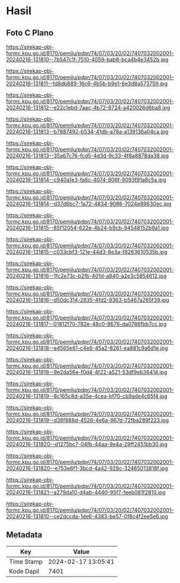 # Hasil

## Foto C Plano

https://sirekap-obj-formc.kpu.go.id/8170/pemilu/pdpr/74/07/03/20/02/7407032002001-20240216-131810--7b547c1f-7510-4059-bab6-bca4b4e3452b.jpg

https://sirekap-obj-formc.kpu.go.id/8170/pemilu/pdpr/74/07/03/20/02/7407032002001-20240216-131811--fd8db889-16c6-4b5b-b9e1-6e3d8a573759.jpg

https://sirekap-obj-formc.kpu.go.id/8170/pemilu/pdpr/74/07/03/20/02/7407032002001-20240216-131812--e22c1ebd-7aac-4b72-8724-a420026d6ba8.jpg

https://sirekap-obj-formc.kpu.go.id/8170/pemilu/pdpr/74/07/03/20/02/7407032002001-20240216-131813--b7887492-b534-41db-a78a-a139136a04ca.jpg

https://sirekap-obj-formc.kpu.go.id/8170/pemilu/pdpr/74/07/03/20/02/7407032002001-20240216-131813--35a67c76-fcd5-4d3d-9c33-4f8a8878da38.jpg

https://sirekap-obj-formc.kpu.go.id/8170/pemilu/pdpr/74/07/03/20/02/7407032002001-20240216-131814--c940a1e3-fa6c-4074-806f-9093f91a8c5a.jpg

https://sirekap-obj-formc.kpu.go.id/8170/pemilu/pdpr/74/07/03/20/02/7407032002001-20240216-131814--d37d6bc7-1a72-4834-9086-7024e89630ec.jpg

https://sirekap-obj-formc.kpu.go.id/8170/pemilu/pdpr/74/07/03/20/02/7407032002001-20240216-131815--85f12054-622e-4b24-b9cb-94548152b9a1.jpg

https://sirekap-obj-formc.kpu.go.id/8170/pemilu/pdpr/74/07/03/20/02/7407032002001-20240216-131815--c033cbf3-121e-44d3-8e3a-f8263610535b.jpg

https://sirekap-obj-formc.kpu.go.id/8170/pemilu/pdpr/74/07/03/20/02/7407032002001-20240216-131816--1fc2e73c-b2fb-401d-a840-a2e3c5854612.jpg

https://sirekap-obj-formc.kpu.go.id/8170/pemilu/pdpr/74/07/03/20/02/7407032002001-20240216-131816--d50dc314-2835-4fd2-9363-b5467a265f39.jpg

https://sirekap-obj-formc.kpu.go.id/8170/pemilu/pdpr/74/07/03/20/02/7407032002001-20240216-131817--01812f70-782e-48c0-8676-da0786fbb7cc.jpg

https://sirekap-obj-formc.kpu.go.id/8170/pemilu/pdpr/74/07/03/20/02/7407032002001-20240216-131818--e4565e61-c4e6-45a2-8261-ea881c9a6d1e.jpg

https://sirekap-obj-formc.kpu.go.id/8170/pemilu/pdpr/74/07/03/20/02/7407032002001-20240216-131818--9e2da56e-f0d4-4f22-a521-53df9eb36414.jpg

https://sirekap-obj-formc.kpu.go.id/8170/pemilu/pdpr/74/07/03/20/02/7407032002001-20240216-131819--8c165c8d-a35e-4cea-bf70-cb9ade4c65f4.jpg

https://sirekap-obj-formc.kpu.go.id/8170/pemilu/pdpr/74/07/03/20/02/7407032002001-20240216-131819--d38f888d-4526-4e6a-967d-72fba289f223.jpg

https://sirekap-obj-formc.kpu.go.id/8170/pemilu/pdpr/74/07/03/20/02/7407032002001-20240216-131820--d1275bc7-04fb-44aa-9e4a-29ff2451bb30.jpg

https://sirekap-obj-formc.kpu.go.id/8170/pemilu/pdpr/74/07/03/20/02/7407032002001-20240216-131820--e753e6f1-3bcd-4a42-928c-32465013818f.jpg

https://sirekap-obj-formc.kpu.go.id/8170/pemilu/pdpr/74/07/03/20/02/7407032002001-20240216-131821--a279da10-d4ab-4440-95f7-feeb081f2810.jpg

https://sirekap-obj-formc.kpu.go.id/8170/pemilu/pdpr/74/07/03/20/02/7407032002001-20240216-131810--ce2dccda-1de6-4383-be57-0f8c4f2ee5e6.jpg


## Metadata

| Key        | Value               |
| ---------- | ------------------- |
| Time Stamp | 2024-02-17 13:05:41 |
| Kode Dapil | 7401                |



